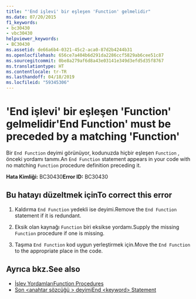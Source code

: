 ```yaml
---
title: "'End işlevi' bir eşleşen 'Function' gelmelidir"
ms.date: 07/20/2015
f1_keywords:
- bc30430
- vbc30430
helpviewer_keywords:
- BC30430
ms.assetid: de66a6b4-0321-45c2-aca0-87d2b4244b31
ms.openlocfilehash: 656ce7a404b6d291da2286ccf5829ab6cee51c87
ms.sourcegitcommit: 0be8a279af6d8a43e03141e349d3efd5d35f8767
ms.translationtype: HT
ms.contentlocale: tr-TR
ms.lasthandoff: 04/18/2019
ms.locfileid: "59345306"
---
```

# <a name="end-function-must-be-preceded-by-a-matching-function"></a><span data-ttu-id="6ade4-102">'End işlevi' bir eşleşen 'Function' gelmelidir</span><span class="sxs-lookup"><span data-stu-id="6ade4-102">'End Function' must be preceded by a matching 'Function'</span></span>
<span data-ttu-id="6ade4-103">Bir `End Function` deyimi görünüyor, kodunuzda hiçbir eşleşen `Function` , önceki yordamı tanımı.</span><span class="sxs-lookup"><span data-stu-id="6ade4-103">An `End Function` statement appears in your code with no matching `Function` procedure definition preceding it.</span></span>  
  
 <span data-ttu-id="6ade4-104">**Hata Kimliği:** BC30430</span><span class="sxs-lookup"><span data-stu-id="6ade4-104">**Error ID:** BC30430</span></span>  
  
## <a name="to-correct-this-error"></a><span data-ttu-id="6ade4-105">Bu hatayı düzeltmek için</span><span class="sxs-lookup"><span data-stu-id="6ade4-105">To correct this error</span></span>  
  
1. <span data-ttu-id="6ade4-106">Kaldırma `End Function` yedekli ise deyimi.</span><span class="sxs-lookup"><span data-stu-id="6ade4-106">Remove the `End Function` statement if it is redundant.</span></span>  
  
2. <span data-ttu-id="6ade4-107">Eksik olan kaynağı `Function` biri eksikse yordamı.</span><span class="sxs-lookup"><span data-stu-id="6ade4-107">Supply the missing `Function` procedure if one is missing.</span></span>  
  
3. <span data-ttu-id="6ade4-108">Taşıma `End Function` kod uygun yerleştirmek için.</span><span class="sxs-lookup"><span data-stu-id="6ade4-108">Move the `End Function` to the appropriate place in the code.</span></span>  
  
## <a name="see-also"></a><span data-ttu-id="6ade4-109">Ayrıca bkz.</span><span class="sxs-lookup"><span data-stu-id="6ade4-109">See also</span></span>

- [<span data-ttu-id="6ade4-110">İşlev Yordamları</span><span class="sxs-lookup"><span data-stu-id="6ade4-110">Function Procedures</span></span>](../../visual-basic/programming-guide/language-features/procedures/function-procedures.md)
- [<span data-ttu-id="6ade4-111">Son \<anahtar sözcüğü > deyimi</span><span class="sxs-lookup"><span data-stu-id="6ade4-111">End \<keyword> Statement</span></span>](../../visual-basic/language-reference/statements/end-keyword-statement.md)
